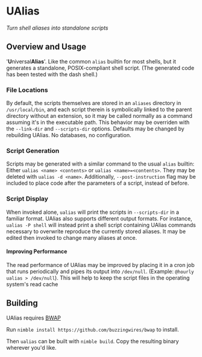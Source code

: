UAlias
======

*Turn shell aliases into standalone scripts*

Overview and Usage
------------------

'**U**niversal**Alias**'. Like the common `alias` builtin for most shells, but it generates a standalone, POSIX-compliant shell script. (The generated code has been tested with the dash shell.)

### File Locations ###

By default, the scripts themselves are stored in an `aliases` directory in `/usr/local/bin`, and each script therein is symbolically linked to the parent directory without an extension, so it may be called normally as a command assuming it's in the executable path. This behavior may be overriden with the `--link-dir` and `--scripts-dir` options. Defaults may be changed by rebuilding UAlias. No databases, no configuration.

### Script Generation ###

Scripts may be generated with a similar command to the usual `alias` builtin: Either `ualias <name> <contents>` or `ualias <name>=<contents>`. They may be deleted with `ualias -d <name>`. Additionally, `--post-instruction` flag may be included to place code after the parameters of a script, instead of before.

### Script Display ###

When invoked alone, `ualias` will print the scripts in `--scripts-dir` in a familiar format. UAlias also supports different output formats. For instance, `ualias -P shell` will instead print a shell script containing UAlias commands necessary to overwrite reproduce the currently stored aliases. It may be edited then invoked to change many aliases at once.

#### Improving Performance ####

The read performance of UAlias may be improved by placing it in a cron job that runs periodically and pipes its output into `/dev/null`. (Example: `@hourly ualias > /dev/null`). This will help to keep the script files in the operating system's read cache

Building
--------

UAlias requires [BWAP](https://github.com/buzzingwires/bwap)

Run `nimble install https://github.com/buzzingwires/bwap` to install.

Then `ualias` can be built with `nimble build`. Copy the resulting binary wherever you'd like.
